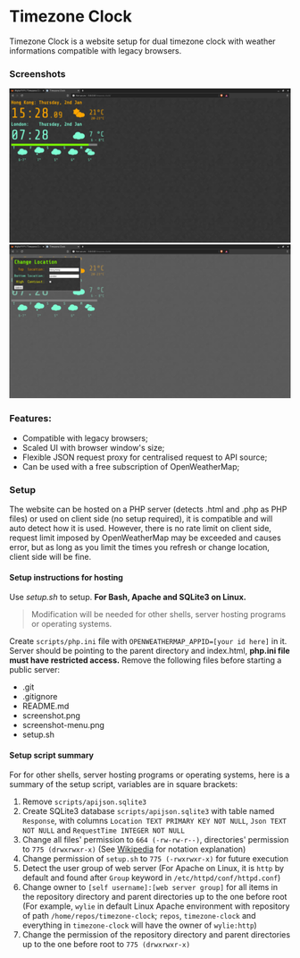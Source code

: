 # Timezone Clock
Timezone Clock is a website setup for dual timezone clock with weather informations compatible 
with legacy browsers.

### Screenshots
![Example Screenshot](screenshot.png "Main Screen")
![Example Menu Screenshot](screenshot-menu.png "Menu Options")
### Features:
- Compatible with legacy browsers;
- Scaled UI with browser window's size;
- Flexible JSON request proxy for centralised request to API source;
- Can be used with a free subscription of OpenWeatherMap;

### Setup
The website can be hosted on a PHP server (detects .html and .php as PHP files) or used on client side (no setup required), it is compatible and will auto detect how it is used.
However, there is no rate limit on client side, request limit imposed by OpenWeatherMap may be
exceeded and causes error, but as long as you limit the times you refresh or change location, client side will be fine.

#### Setup instructions for hosting
Use *setup.sh* to setup. **For Bash, Apache and SQLite3 on Linux.**
> Modification will be needed for other shells, server hosting programs or operating systems.

Create `scripts/php.ini` file with `OPENWEATHERMAP_APPID=[your id here]` in it.  
Server should be pointing to the parent directory and index.html, **php.ini file must have restricted access.**
Remove the following files before starting a public server:
- .git
- .gitignore
- README.md
- screenshot.png
- screenshot-menu.png
- setup.sh

#### Setup script summary
For for other shells, server hosting programs or operating systems, here is a summary of the setup script, variables are in square brackets:
1. Remove `scripts/apijson.sqlite3`
2. Create SQLite3 database `scripts/apijson.sqlite3` with table named `Response`, with columns `Location TEXT PRIMARY KEY NOT NULL`, `Json TEXT NOT NULL` and `RequestTime INTEGER NOT NULL`
3. Change all files' permission to `664 (-rw-rw-r--)`, directories' permission to `775 (drwxrwxr-x)` (See [Wikipedia](https://en.wikipedia.org/wiki/File_system_permissions#Traditional_Unix_permissions) for notation explanation)
4. Change permission of `setup.sh` to `775 (-rwxrwxr-x)` for future execution
5. Detect the user group of web server (For Apache on Linux, it is `http` by default and found after `Group` keyword in `/etc/httpd/conf/httpd.conf`)
6. Change owner to `[self username]:[web server group]` for all items in the repository directory and parent directories up to the one before root (For example, `wylie` in default Linux Apache environment with repository of path `/home/repos/timezone-clock`; `repos`, `timezone-clock` and everything in `timezone-clock` will have the owner of `wylie:http`)
7. Change the permission of the repository directory and parent directories up to the one before root to `775 (drwxrwxr-x)`
